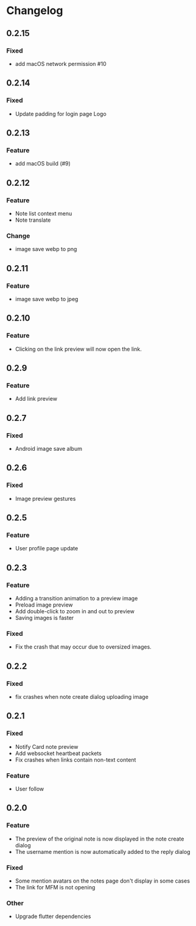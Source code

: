 # Changelog
## 0.2.15
### Fixed
- add macOS network permission #10

## 0.2.14
### Fixed
- Update padding for login page Logo

## 0.2.13
### Feature
- add macOS build (#9)

## 0.2.12
### Feature
- Note list context menu
- Note translate

### Change
- image save webp to png

## 0.2.11
### Feature
- image save webp to jpeg

## 0.2.10
### Feature
- Clicking on the link preview will now open the link.
## 0.2.9
### Feature
- Add link preview

## 0.2.7
### Fixed
- Android image save album

## 0.2.6
### Fixed
- Image preview gestures

## 0.2.5
### Feature
- User profile page update

## 0.2.3

### Feature
- Adding a transition animation to a preview image
- Preload image preview
- Add double-click to zoom in and out to preview
- Saving images is faster

### Fixed
- Fix the crash that may occur due to oversized images.


## 0.2.2
### Fixed
- fix crashes when  note create dialog uploading image

## 0.2.1
### Fixed
- Notify Card note preview
- Add websocket heartbeat packets
- Fix crashes when links contain non-text content

### Feature
- User follow

## 0.2.0

### Feature

- The preview of the original note is now displayed in the note create dialog
- The username mention is now automatically added to the reply dialog

### Fixed

- Some mention avatars on the notes page don't display in some cases
- The link for MFM is not opening

### Other

- Upgrade flutter dependencies